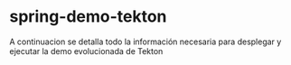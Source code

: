 # spring-demo-tekton

A continuacion se detalla todo la información necesaria para desplegar y ejecutar la demo evolucionada de Tekton

